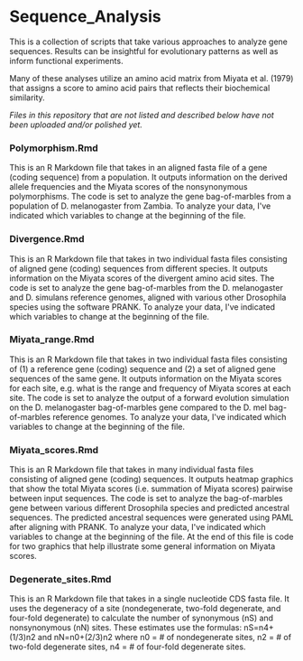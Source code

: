 # Sequence_Analysis
This is a collection of scripts that take various approaches to analyze gene sequences. Results can be insightful for evolutionary patterns as well as inform functional experiments.

Many of these analyses utilize an amino acid matrix from Miyata et al. (1979) that assigns a score to amino acid pairs that reflects their biochemical similarity. 

*Files in this repository that are not listed and described below have not been uploaded and/or polished yet.*

### Polymorphism.Rmd 
This is an R Markdown file that takes in an aligned fasta file of a gene (coding sequence) from a population. It outputs information on the derived allele frequencies and the Miyata scores of the nonsynonymous polymorphisms. The code is set to analyze the gene bag-of-marbles from a population of D. melanogaster from Zambia. To analyze your data, I've indicated which variables to change at the beginning of the file. 

### Divergence.Rmd 
This is an R Markdown file that takes in two individual fasta files consisting of aligned gene (coding) sequences from different species. It outputs information on the Miyata scores of the divergent amino acid sites. The code is set to analyze the gene bag-of-marbles from the D. melanogaster and D. simulans reference genomes, aligned with various other Drosophila species using the software PRANK. To analyze your data, I've indicated which variables to change at the beginning of the file. 

### Miyata_range.Rmd 
This is an R Markdown file that takes in two individual fasta files consisting of (1) a reference gene (coding) sequence and (2) a set of aligned gene sequences of the same gene. It outputs information on the Miyata scores for each site, e.g. what is the range and frequency of Miyata scores at each site. The code is set to analyze the output of a forward evolution simulation on the D. melanogaster bag-of-marbles gene compared to the D. mel bag-of-marbles reference genomes. To analyze your data, I've indicated which variables to change at the beginning of the file. 

### Miyata_scores.Rmd
This is an R Markdown file that takes in many individual fasta files consisting of aligned gene (coding) sequences. It outputs heatmap graphics that show the total Miyata scores (i.e. summation of Miyata scores) pairwise between input sequences. The code is set to analyze the bag-of-marbles gene between various different Drosophila species and predicted ancestral sequences. The predicted ancestral sequences were generated using PAML after aligning with PRANK. To analyze your data, I've indicated which variables to change at the beginning of the file. At the end of this file is code for two graphics that help illustrate some general information on Miyata scores.

### Degenerate_sites.Rmd
This is an R Markdown file that takes in a single nucleotide CDS fasta file. It uses the degeneracy of a site (nondegenerate, two-fold degenerate, and four-fold degenerate) to calculate the number of synonymous (nS) and nonsynonymous (nN) sites. These estimates use the formulas: nS=n4+(1/3)n2 and nN=n0+(2/3)n2 where n0 = # of nondegenerate sites, n2 = # of two-fold degenerate sites, n4 = # of four-fold degenerate sites.
